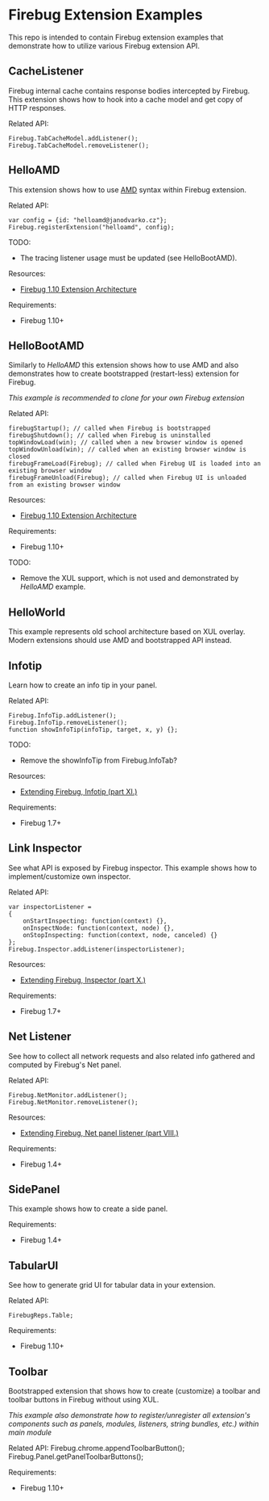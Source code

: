 Firebug Extension Examples
==========================

This repo is intended to contain Firebug extension examples that demonstrate how to utilize
various Firebug extension API.

CacheListener
-------------
Firebug internal cache contains response bodies intercepted by Firebug. This extension shows
how to hook into a cache model and get copy of HTTP responses.

Related API:

    Firebug.TabCacheModel.addListener();
    Firebug.TabCacheModel.removeListener();


HelloAMD
--------
This extension shows how to use [AMD](http://wiki.commonjs.org/wiki/Modules/AsynchronousDefinition)
syntax within Firebug extension.

Related API:

    var config = {id: "helloamd@janodvarko.cz"};
    Firebug.registerExtension("helloamd", config);

TODO:
* The tracing listener usage must be updated (see HelloBootAMD).

Resources:
* [Firebug 1.10 Extension Architecture](http://getfirebug.com/wiki/index.php/Firebug_1.10_Extension_Architecture)

Requirements:
* Firebug 1.10+


HelloBootAMD
------------
Similarly to *HelloAMD* this extension shows how to use AMD and also demonstrates how to
create bootstrapped (restart-less) extension for Firebug.

*This example is recommended to clone for your own Firebug extension*

Related API:

    firebugStartup(); // called when Firebug is bootstrapped
    firebugShutdown(); // called when Firebug is uninstalled
    topWindowLoad(win); // called when a new browser window is opened
    topWindowUnload(win); // called when an existing browser window is closed
    firebugFrameLoad(Firebug); // called when Firebug UI is loaded into an existing browser window
    firebugFrameUnload(Firebug); // called when Firebug UI is unloaded from an existing browser window 

Resources:
* [Firebug 1.10 Extension Architecture](http://getfirebug.com/wiki/index.php/Firebug_1.10_Extension_Architecture)

Requirements:
* Firebug 1.10+

TODO:
* Remove the XUL support, which is not used and demonstrated by *HelloAMD* example.


HelloWorld
----------
This example represents old school architecture based on XUL overlay. Modern extensions should 
use AMD and bootstrapped API instead.


Infotip
-------
Learn how to create an info tip in your panel.

Related API:

    Firebug.InfoTip.addListener();
    Firebug.InfoTip.removeListener();
    function showInfoTip(infoTip, target, x, y) {};

TODO:
* Remove the showInfoTip from Firebug.InfoTab?

Resources:
* [Extending Firebug, Infotip (part XI.)](http://www.softwareishard.com/blog/firebug-tutorial/extending-firebug-infotip-part-xi/)

Requirements:
* Firebug 1.7+

Link Inspector
--------------
See what API is exposed by Firebug inspector. This example shows how to implement/customize
own inspector.

Related API:

    var inspectorListener =
    {
        onStartInspecting: function(context) {},
        onInspectNode: function(context, node) {},
        onStopInspecting: function(context, node, canceled) {}
    };
    Firebug.Inspector.addListener(inspectorListener);

Resources:
* [Extending Firebug, Inspector (part X.)](http://www.softwareishard.com/blog/firebug-tutorial/extending-firebug-inspector-part-x/)

Requirements:
* Firebug 1.7+


Net Listener
------------
See how to collect all network requests and also related info gathered and computed by Firebug's
Net panel.

Related API:

    Firebug.NetMonitor.addListener();
    Firebug.NetMonitor.removeListener();

Resources:
* [Extending Firebug, Net panel listener (part VIII.)](http://www.softwareishard.com/blog/firebug-tutorial/extending-firebug-net-panel-listener-part-viii/)

Requirements:
* Firebug 1.4+


SidePanel
---------
This example shows how to create a side panel.

Requirements:
* Firebug 1.4+


TabularUI
---------
See how to generate grid UI for tabular data in your extension. 

Related API:

    FirebugReps.Table;

Requirements:
* Firebug 1.10+


Toolbar
-------
Bootstrapped extension that shows how to create (customize) a toolbar and toolbar buttons in
Firebug without using XUL.

*This example also demonstrate how to register/unregister all extension's components such as
panels, modules, listeners, string bundles, etc.) within main module*

Related API:
    Firebug.chrome.appendToolbarButton();
    Firebug.Panel.getPanelToolbarButtons();

Requirements:
* Firebug 1.10+
